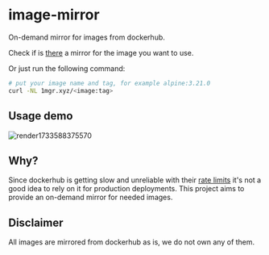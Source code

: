 # image-mirror

On-demand mirror for images from dockerhub.

Check if is [there](https://github.com/orgs/1mgr/packages?repo_name=image-mirror) a mirror for the image you want to use.

Or just run the following command:

```bash
# put your image name and tag, for example alpine:3.21.0
curl -NL 1mgr.xyz/<image:tag>
```

## Usage demo

![render1733588375570](https://github.com/user-attachments/assets/a8366fd0-5bee-4536-8b52-31ed053eb309)

## Why?

Since dockerhub is getting slow and unreliable with their [rate limits](https://docs.docker.com/docker-hub/download-rate-limit/) it's not a good idea to rely on it for production deployments. This project aims to provide an on-demand mirror for needed images.

## Disclaimer

All images are mirrored from dockerhub as is, we do not own any of them.
